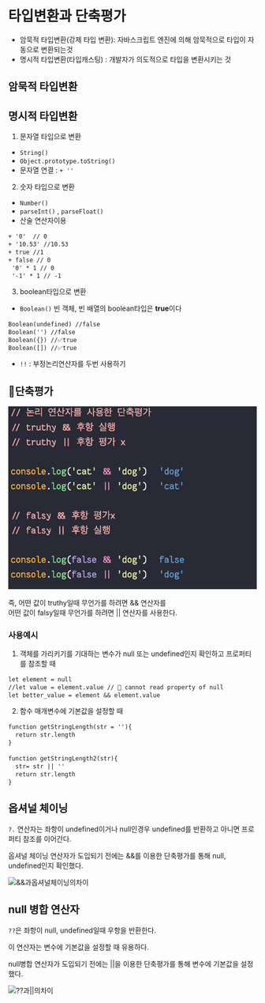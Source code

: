 # 타입변환과 단축평가

- 암묵적 타입변환(강제 타입 변환): 자바스크립트 엔진에 의해 암묵적으로 타입이 자동으로 변환되는것
- 명시적 타입변환(타입캐스팅) : 개발자가 의도적으로 타입을 변환시키는 것

## 암묵적 타입변환

## 명시적 타입변환

1. 문자열 타입으로 변환

- `String()`
- `Object.prototype.toString()`
- 문자열 연결 : `+ ''`

2. 숫자 타입으로 변환

- `Number()`
- `parseInt()` , `parseFloat()`
- 산술 연산자이용

```
+ '0'  // 0
+ '10.53' //10.53
+ true //1
+ false // 0
 '0' * 1 // 0
 '-1' * 1 // -1
```

3. boolean타입으로 변환

- `Boolean()`
  빈 객체, 빈 배열의 boolean타입은 **true**이다

```
Boolean(undefined) //false
Boolean('') //false
Boolean({}) //✅true
Boolean([]) //✅true
```

- `!!` : 부정논리연산자를 두번 사용하기

## 🌟**단축평가**

![단축평가](../assets/단축평가.png)

즉, 어떤 값이 truthy일때 무언가를 하려면 && 연산자를  
어떤 값이 falsy일때 무언가를 하려면 || 연산자를 사용한다.

### 사용예시

1. 객체를 가리키기를 기대하는 변수가 null 또는 undefined인지 확인하고 프로퍼티를 참조할 때

```
let element = null
//let value = element.value // 🚨 cannot read property of null
let better_value = element && element.value
```

2. 함수 매개변수에 기본값을 설정할 때

```
function getStringLength(str = ''){
  return str.length
}

function getStringLength2(str){
  str= str || ''
  return str.length
}
```

## 옵셔널 체이닝

`?.` 연산자는 좌항이 undefined이거나 null인경우 undefined를 반환하고 아니면 프로퍼티 참조를 이어간다.

옵셔널 체이닝 연산자가 도입되기 전에는 &&를 이용한 단축평가를 통해 null, undefined인지 확인했다.

![&&과옵셔널체이닝의차이](../assets/&&과?.의차이.png)

## null 병합 연산자

`??`은 좌항이 null, undefined일때 우항을 반환한다.

이 연산자는 변수에 기본값을 설정할 때 유용하다.

null병합 연산자가 도입되기 전에는 ||을 이용한 단축평가를 통해 변수에 기본값을 설정했다.

![??과||의차이](../assets//||과??의차이.png)
